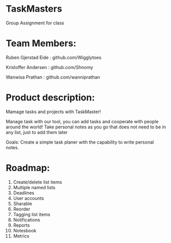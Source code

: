 # TaskMasters
Group Assignment for class

<h1>Team Members:</h1>

<p>Ruben Gjerstad Eide : github.com/Wigglytoes</p> 

<p>Kristoffer Andersen : github.com/Shnomy</p>

<p>Wanwisa Prathan : github.com/wanniprathan</p>

<h1>Product description:</h1>
    <p>Mamage tasks and projects with TaskMaster!</p>
    <p>Manage task with our tool, you can add tasks and cooperate with people around the world! Take personal notes as you go that does not need to be in any list, just to add them later</p>
    <p>Goals: Create a simple task planer with the capability to write personal notes.</p>

<h1>Roadmap:</h1>
    <ol>
        <li>Create/delete list items</li>
        <li>Multiple named lists</li>
        <li>Deadlines</li>
        <li>User accounts</li>
        <li>Sharable</li>
        <li>Reorder</li>
        <li>Tagging list items</li>
        <li>Notifications</li>
        <li>Reports</li>
        <li>Notesbook</li>
        <li>Metrics</li>
    </ol>
    

